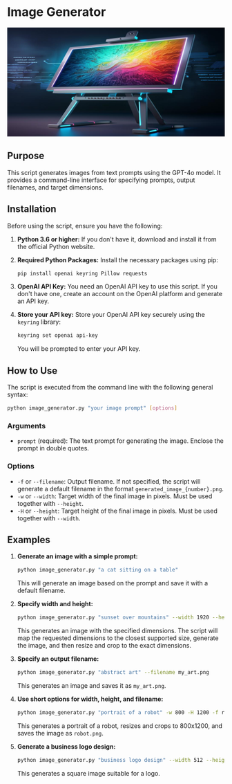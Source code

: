 # Image Generator

![Banner Image](banner.jpg)

## Purpose

This script generates images from text prompts using the GPT-4o model. It provides a command-line interface for specifying prompts, output filenames, and target dimensions.

## Installation

Before using the script, ensure you have the following:

1.  **Python 3.6 or higher:** If you don't have it, download and install it from the official Python website.
2.  **Required Python Packages:** Install the necessary packages using pip:

    ```bash
    pip install openai keyring Pillow requests
    ```
3.  **OpenAI API Key:** You need an OpenAI API key to use this script. If you don't have one, create an account on the OpenAI platform and generate an API key.
4.  **Store your API key:** Store your OpenAI API key securely using the `keyring` library:

    ```bash
    keyring set openai api-key
    ```
    You will be prompted to enter your API key.

## How to Use

The script is executed from the command line with the following general syntax:

```bash
python image_generator.py "your image prompt" [options]
```

### Arguments

*   `prompt` (required): The text prompt for generating the image. Enclose the prompt in double quotes.

### Options

*   `-f` or `--filename`: Output filename. If not specified, the script will generate a default filename in the format `generated_image_{number}.png`.
*   `-w` or `--width`: Target width of the final image in pixels. Must be used together with `--height`.
*   `-H` or `--height`: Target height of the final image in pixels. Must be used together with `--width`.

## Examples

1.  **Generate an image with a simple prompt:**

    ```bash
    python image_generator.py "a cat sitting on a table"
    ```

    This will generate an image based on the prompt and save it with a default filename.

2.  **Specify width and height:**

    ```bash
    python image_generator.py "sunset over mountains" --width 1920 --height 1080
    ```

    This generates an image with the specified dimensions. The script will map the requested dimensions to the closest supported size, generate the image, and then resize and crop to the exact dimensions.

3.  **Specify an output filename:**

    ```bash
    python image_generator.py "abstract art" --filename my_art.png
    ```

    This generates an image and saves it as `my_art.png`.

4.  **Use short options for width, height, and filename:**

    ```bash
    python image_generator.py "portrait of a robot" -w 800 -H 1200 -f robot.png
    ```

    This generates a portrait of a robot, resizes and crops to 800x1200, and saves the image as `robot.png`.

5.  **Generate a business logo design:**

    ```bash
    python image_generator.py "business logo design" --width 512 --height 512
    ```

    This generates a square image suitable for a logo.
